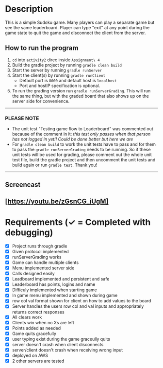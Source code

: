 # Description 
This is a simple Sudoku game. Many players can play a separate game but see the same leaderboard. Player can type "exit" at any point during the game state to quit the game and disconnect the client from the server.

## How to run the program
1. `cd` into `activity2` direc inside `Assignment\ 4`  
2. Build the gradle project by running `gradle clean build`  
3. Start the server by running `gradle runServer`  
4. Start the client(s) by running `gradle runClient`  
   - Default port is `8000` and default host is `localhost`  
   - Port and hostIP specification is optional.  
5. To run the grading version run `gradle runServerGrading`. This will run the same thing, but with the graded board that also shows up on the server side for convenience.
---
### PLEASE NOTE

* The unit test "Testing game flow to Leaderboard" was commented out because of the comment in it: _this test only passes when that person has not logged in yet!! Could be done better but here we are_
* For `gradle clean build` to work the unit tests have to pass and for them to pass the `gradle runServerGrading` needs to be running. So if these unit tests will be used for grading,
please comment out the whole unit test file, build the gradle project and then uncomment the unit tests and build again or run `gradle test`. Thank you!
---
## Screencast
[https://youtu.be/zGsnCG_iUgM]
---

# Requirements (✓ = Completed with debugging)
- [x] Project runs through gradle  
- [x] Given protocol implemented  
- [x] runServerGrading works  
- [x] Game can handle multiple clients  
- [x] Menu implemented server side  
- [x] Calls designed easily  
- [x] Leadboard implemented and persistent and safe  
- [x] Leaderboard has points, logins and name  
- [x] Difficuly implemented when starting game  
- [x] In game menu implemented and shown during game  
- [x] row col val format shown for client on how to add values to the board  
- [x] Server handles the users row col and val inputs and appropriately returns correct responses  
- [x] All clears work
- [x] Clients win when no Xs are left  
- [x] Points added as needed  
- [x] Game quits gracefully  
- [x] user typing exist during the game graceully quits  
- [x] server doesn't crash when client disconnects  
- [x] server/client doesn't crash when receiving wrong input  
- [x] deployed on AWS  
- [x] 2 other servers are tested  